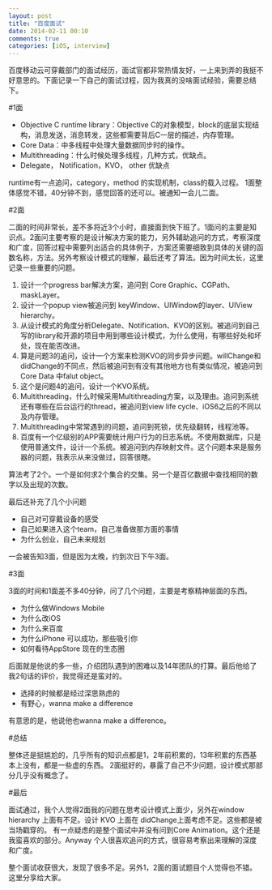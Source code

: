 ```yaml
---
layout: post
title: "百度面试"
date: 2014-02-11 00:10
comments: true
categories: [iOS, interview]
---
```


百度移动云可穿戴部门的面试经历，面试官都非常热情友好，一上来到弄的我挺不好意思的。下面记录一下自己的面试过程，因为我真的没啥面试经验，需要总结下。

#1面

* Objective C runtime library：Objective C的对象模型，block的底层实现结构，消息发送，消息转发，这些都需要背后C一层的描述，内存管理。
* Core Data：中多线程中处理大量数据同步时的操作。
* Multithreading：什么时候处理多线程，几种方式，优缺点。
* Delegate， Notification，KVO， other 优缺点

runtime有一点追问，category，method 的实现机制，class的载入过程。
1面整体感觉不错，40分钟不到，感觉回答的还可以。被通知一会儿二面。

#2面

二面的时间非常长，差不多将近3个小时，直接面到快下班了。1面问的主要是知识点。2面问主要考察的是设计解决方案的能力，另外辅助追问的方式，考察深度和广度，回答过程中需要列出适合的具体例子，方案还需要细致到具体的关键的函数名称，方法。另外考察设计模式的理解，最后还考了算法。因为时间太长，这里记录一些重要的问题。

1. 设计一个progress bar解决方案，追问到 Core Graphic、CGPath、maskLayer。
2. 设计一个popup view被追问到 keyWindow、UIWindow的layer、UIView hierarchy。
3. 从设计模式的角度分析Delegate、Notification、KVO的区别。被追问到自己写的library和开源的项目中用到哪些设计模式，为什么使用，有哪些好处和坏处，现在能否改进。
4. 算是问题3的追问，设计一个方案来检测KVO的同步异步问题。willChange和 didChange的不同点，然后被追问到有没有其他地方也有类似情况，被追问到Core Data 中falut object。
5. 这个是问题4的追问，设计一个KVO系统。
6. Multithreading，什么时候采用Multithreading方案，以及理由。追问到系统还有哪些在后台运行的thread，被追问到view life cycle、iOS6之后的不同以及内存管理。
7. Multithreading中常常遇到的问题，追问到死锁，优先级翻转，线程池等。
8. 百度有一个亿级别的APP需要统计用户行为的日志系统。不使用数据库，只是使用普通文件，设计一个系统。被追问到内存映射文件。这个问题本来是服务器的问题，我表示从来没做过，回答很瞎。

算法考了2个。一个是如何求2个集合的交集。另一个是百亿数据中查找相同的数字以及出现的次数。

最后还补充了几个小问题

* 自己对可穿戴设备的感受
* 自己如果进入这个team，自己准备做那方面的事情
* 为什么创业，自己未来规划

一会被告知3面，但是因为太晚，约到次日下午3面。

#3面

3面的时间和1面差不多40分钟，问了几个问题，主要是考察精神层面的东西。

* 为什么做Windows Mobile
* 为什么改iOS
* 为什么来百度
* 为什么iPhone 可以成功，那些吸引你
* 如何看待AppStore 现在的生态圈

后面就是他说的多一些，介绍团队遇到的困难以及14年团队的打算。最后他给了我2句话的评价，我觉得还是蛮对的。

* 选择的时候都是经过深思熟虑的
* 有野心，wanna make a difference

有意思的是，他说他也wanna make a difference。

#总结

整体还是挺尴尬的，几乎所有的知识点都是1，2年前积累的，13年积累的东西基本上没有，都是一些虚的东西。
2面挺好的，暴露了自己不少问题，设计模式那部分几乎没有概念了。

#最后

面试通过，我个人觉得2面我的问题在思考设计模式上面少，另外在window hierarchy 上面有不足。设计 KVO 上面在 didChange上面考虑不足。这些都是被当场戳穿的。
有一点疑虑的是整个面试中并没有问到Core Animation。这个还是我蛮喜欢的部分。Anyway 个人很喜欢追问的方式，很容易考察出来理解的深度和广度。

整个面试收获很大，发现了很多不足。另外1，2面的面试题目个人觉得也不错。这里分享给大家。


	
















